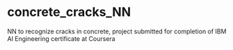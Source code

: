 # concrete_cracks_NN
NN to recognize cracks in concrete, project submitted for completion of IBM AI Engineering certificate at Coursera
